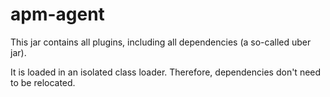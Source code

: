 # apm-agent
This jar contains all plugins,
including all dependencies (a so-called uber jar).

It is loaded in an isolated class loader.
Therefore, dependencies don't need to be relocated.
